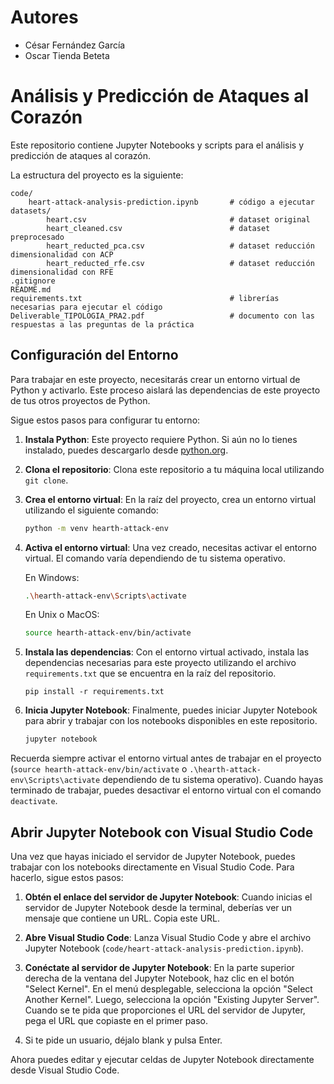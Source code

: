 # Autores
- César Fernández García
- Oscar Tienda Beteta

# Análisis y Predicción de Ataques al Corazón

Este repositorio contiene Jupyter Notebooks y scripts para el análisis y predicción de ataques al corazón.

La estructura del proyecto es la siguiente:

    code/
        heart-attack-analysis-prediction.ipynb       # código a ejecutar
    datasets/
            heart.csv                                # dataset original
            heart_cleaned.csv                        # dataset preprocesado
            heart_reducted_pca.csv                   # dataset reducción dimensionalidad con ACP
            heart_reducted_rfe.csv                   # dataset reducción dimensionalidad con RFE
    .gitignore
    README.md
    requirements.txt                                 # librerías necesarias para ejecutar el código
    Deliverable_TIPOLOGIA_PRA2.pdf                   # documento con las respuestas a las preguntas de la práctica


## Configuración del Entorno

Para trabajar en este proyecto, necesitarás crear un entorno virtual de Python y activarlo. Este proceso aislará las dependencias de este proyecto de tus otros proyectos de Python.

Sigue estos pasos para configurar tu entorno:

1. **Instala Python**: Este proyecto requiere Python. Si aún no lo tienes instalado, puedes descargarlo desde [python.org](https://www.python.org/).

2. **Clona el repositorio**: Clona este repositorio a tu máquina local utilizando `git clone`.

3. **Crea el entorno virtual**: En la raíz del proyecto, crea un entorno virtual utilizando el siguiente comando:
   
    ```bash
    python -m venv hearth-attack-env
    ```

4. **Activa el entorno virtual**: Una vez creado, necesitas activar el entorno virtual. El comando varía dependiendo de tu sistema operativo.

   En Windows:

    ```bash
    .\hearth-attack-env\Scripts\activate
    ```

   En Unix o MacOS:

    ```bash
    source hearth-attack-env/bin/activate
    ```

5. **Instala las dependencias**: Con el entorno virtual activado, instala las dependencias necesarias para este proyecto utilizando el archivo `requirements.txt` que se encuentra en la raíz del repositorio.

    ```
    pip install -r requirements.txt
    ```

6. **Inicia Jupyter Notebook**: Finalmente, puedes iniciar Jupyter Notebook para abrir y trabajar con los notebooks disponibles en este repositorio.

    ```bash
    jupyter notebook
    ```

Recuerda siempre activar el entorno virtual antes de trabajar en el proyecto (`source hearth-attack-env/bin/activate` o `.\hearth-attack-env\Scripts\activate` dependiendo de tu sistema operativo). Cuando hayas terminado de trabajar, puedes desactivar el entorno virtual con el comando `deactivate`.

## Abrir Jupyter Notebook con Visual Studio Code

Una vez que hayas iniciado el servidor de Jupyter Notebook, puedes trabajar con los notebooks directamente en Visual Studio Code. Para hacerlo, sigue estos pasos:

1. **Obtén el enlace del servidor de Jupyter Notebook**: Cuando inicias el servidor de Jupyter Notebook desde la terminal, deberías ver un mensaje que contiene un URL. Copia este URL.

2. **Abre Visual Studio Code**: Lanza Visual Studio Code y abre el archivo Jupyter Notebook (`code/heart-attack-analysis-prediction.ipynb`).

3. **Conéctate al servidor de Jupyter Notebook**: En la parte superior derecha de la ventana del Jupyter Notebook, haz clic en el botón "Select Kernel". En el menú desplegable, selecciona la opción "Select Another Kernel". Luego, selecciona la opción "Existing Jupyter Server". Cuando se te pida que proporciones el URL del servidor de Jupyter, pega el URL que copiaste en el primer paso.

4. Si te pide un usuario, déjalo blank y pulsa Enter.

Ahora puedes editar y ejecutar celdas de Jupyter Notebook directamente desde Visual Studio Code.
